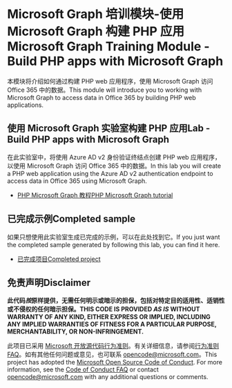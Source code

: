 # <a name="microsoft-graph-training-module---build-php-apps-with-microsoft-graph"></a><span data-ttu-id="fb176-101">Microsoft Graph 培训模块-使用 Microsoft Graph 构建 PHP 应用</span><span class="sxs-lookup"><span data-stu-id="fb176-101">Microsoft Graph Training Module - Build PHP apps with Microsoft Graph</span></span>

<span data-ttu-id="fb176-102">本模块将介绍如何通过构建 PHP web 应用程序，使用 Microsoft Graph 访问 Office 365 中的数据。</span><span class="sxs-lookup"><span data-stu-id="fb176-102">This module will introduce you to working with Microsoft Graph to access data in Office 365 by building PHP web applications.</span></span>

## <a name="lab---build-php-apps-with-microsoft-graph"></a><span data-ttu-id="fb176-103">使用 Microsoft Graph 实验室构建 PHP 应用</span><span class="sxs-lookup"><span data-stu-id="fb176-103">Lab - Build PHP apps with Microsoft Graph</span></span>

<span data-ttu-id="fb176-104">在此实验室中，将使用 Azure AD v2 身份验证终结点创建 PHP web 应用程序，以使用 Microsoft Graph 访问 Office 365 中的数据。</span><span class="sxs-lookup"><span data-stu-id="fb176-104">In this lab you will create a PHP web application using the Azure AD v2 authentication endpoint to access data in Office 365 using Microsoft Graph.</span></span>

- [<span data-ttu-id="fb176-105">PHP Microsoft Graph 教程</span><span class="sxs-lookup"><span data-stu-id="fb176-105">PHP Microsoft Graph tutorial</span></span>](https://docs.microsoft.com/graph/training/php-tutorial)

## <a name="completed-sample"></a><span data-ttu-id="fb176-106">已完成示例</span><span class="sxs-lookup"><span data-stu-id="fb176-106">Completed sample</span></span>

<span data-ttu-id="fb176-107">如果只想使用此实验室生成已完成的示例，可以在此处找到它。</span><span class="sxs-lookup"><span data-stu-id="fb176-107">If you just want the completed sample generated by following this lab, you can find it here.</span></span>

- [<span data-ttu-id="fb176-108">已完成项目</span><span class="sxs-lookup"><span data-stu-id="fb176-108">Completed project</span></span>](demo)

## <a name="disclaimer"></a><span data-ttu-id="fb176-109">免责声明</span><span class="sxs-lookup"><span data-stu-id="fb176-109">Disclaimer</span></span>

<span data-ttu-id="fb176-110">**此代码*按*原样提供，无需任何明示或暗示的担保，包括对特定目的适用性、适销性或不侵权的任何暗示担保。**</span><span class="sxs-lookup"><span data-stu-id="fb176-110">**THIS CODE IS PROVIDED *AS IS* WITHOUT WARRANTY OF ANY KIND, EITHER EXPRESS OR IMPLIED, INCLUDING ANY IMPLIED WARRANTIES OF FITNESS FOR A PARTICULAR PURPOSE, MERCHANTABILITY, OR NON-INFRINGEMENT.**</span></span>

<span data-ttu-id="fb176-p101">此项目已采用 [Microsoft 开放源代码行为准则](https://opensource.microsoft.com/codeofconduct/)。有关详细信息，请参阅[行为准则 FAQ](https://opensource.microsoft.com/codeofconduct/faq/)。如有其他任何问题或意见，也可联系 [opencode@microsoft.com](mailto:opencode@microsoft.com)。</span><span class="sxs-lookup"><span data-stu-id="fb176-p101">This project has adopted the [Microsoft Open Source Code of Conduct](https://opensource.microsoft.com/codeofconduct/). For more information, see the [Code of Conduct FAQ](https://opensource.microsoft.com/codeofconduct/faq/) or contact [opencode@microsoft.com](mailto:opencode@microsoft.com) with any additional questions or comments.</span></span>
